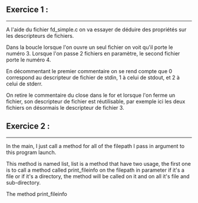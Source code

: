 ## Exercice 1 :
---

A l'aide du fichier fd_simple.c on va essayer de déduire des propriétés sur les descripteurs de fichiers.

Dans la boucle lorsque l'on ouvre un seul fichier on voit qu'il porte le numéro 3. Lorsque l'on passe 2 fichiers en paramètre, le second fichier porte le numéro 4.

En décommentant le premier commentaire on se rend compte que 0 correspond au descripteur de fichier de stdin, 1 à celui de stdout, et 2 à celui de stderr.

On retire le commentaire du close dans le for et lorsque l'on ferme un fichier, son descripteur de fichier est réutilisable, par exemple ici les deux fichiers on désormais le descripteur de fichier 3.

## Exercice 2 :
---

In the main, I just call a method for all of the filepath I pass in argument to this program launch.

This method is named list, list is a method that have two usage, the first one is to call a method called print_fileinfo on the filepath in parameter if it's a file or if it's a directory, the method will be called on it and on all it's file and sub-directory.

The method print_fileinfo 